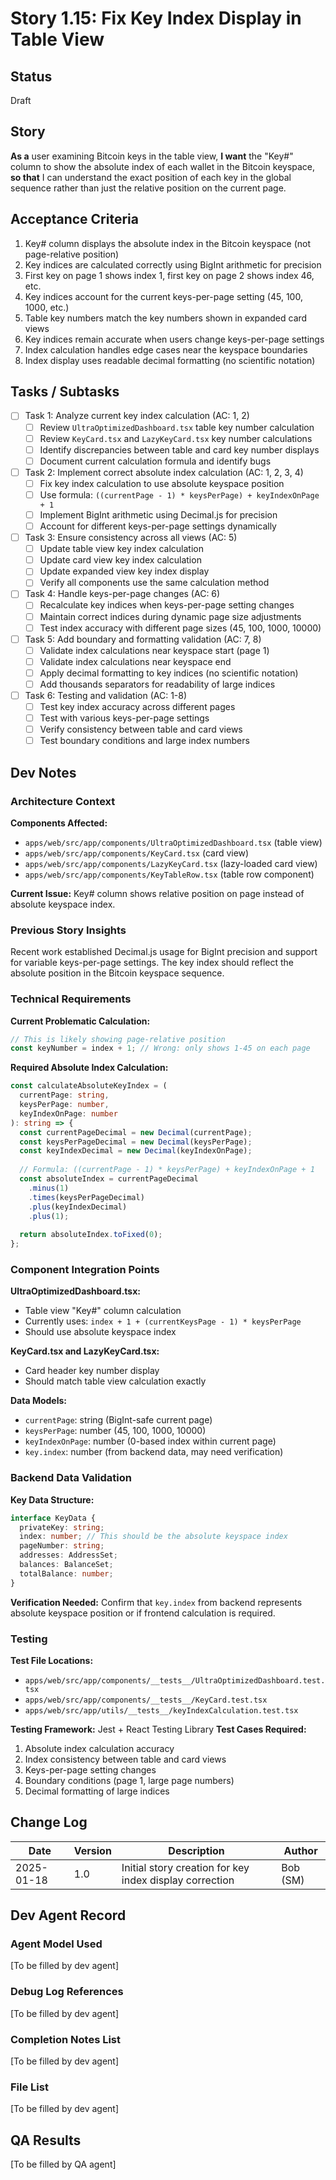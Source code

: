 # Story 1.15: Fix Key Index Display in Table View

## Status
Draft

## Story
**As a** user examining Bitcoin keys in the table view,
**I want** the "Key#" column to show the absolute index of each wallet in the Bitcoin keyspace,
**so that** I can understand the exact position of each key in the global sequence rather than just the relative position on the current page.

## Acceptance Criteria
1. Key# column displays the absolute index in the Bitcoin keyspace (not page-relative position)
2. Key indices are calculated correctly using BigInt arithmetic for precision
3. First key on page 1 shows index 1, first key on page 2 shows index 46, etc.
4. Key indices account for the current keys-per-page setting (45, 100, 1000, etc.)
5. Table key numbers match the key numbers shown in expanded card views
6. Key indices remain accurate when users change keys-per-page settings
7. Index calculation handles edge cases near the keyspace boundaries
8. Index display uses readable decimal formatting (no scientific notation)

## Tasks / Subtasks
- [ ] Task 1: Analyze current key index calculation (AC: 1, 2)
  - [ ] Review `UltraOptimizedDashboard.tsx` table key number calculation
  - [ ] Review `KeyCard.tsx` and `LazyKeyCard.tsx` key number calculations
  - [ ] Identify discrepancies between table and card key number displays
  - [ ] Document current calculation formula and identify bugs
- [ ] Task 2: Implement correct absolute index calculation (AC: 1, 2, 3, 4)
  - [ ] Fix key index calculation to use absolute keyspace position
  - [ ] Use formula: `((currentPage - 1) * keysPerPage) + keyIndexOnPage + 1`
  - [ ] Implement BigInt arithmetic using Decimal.js for precision
  - [ ] Account for different keys-per-page settings dynamically
- [ ] Task 3: Ensure consistency across all views (AC: 5)
  - [ ] Update table view key index calculation
  - [ ] Update card view key index calculation  
  - [ ] Update expanded view key index display
  - [ ] Verify all components use the same calculation method
- [ ] Task 4: Handle keys-per-page changes (AC: 6)
  - [ ] Recalculate key indices when keys-per-page setting changes
  - [ ] Maintain correct indices during dynamic page size adjustments
  - [ ] Test index accuracy with different page sizes (45, 100, 1000, 10000)
- [ ] Task 5: Add boundary and formatting validation (AC: 7, 8)
  - [ ] Validate index calculations near keyspace start (page 1)
  - [ ] Validate index calculations near keyspace end
  - [ ] Apply decimal formatting to key indices (no scientific notation)
  - [ ] Add thousands separators for readability of large indices
- [ ] Task 6: Testing and validation (AC: 1-8)
  - [ ] Test key index accuracy across different pages
  - [ ] Test with various keys-per-page settings
  - [ ] Verify consistency between table and card views
  - [ ] Test boundary conditions and large index numbers

## Dev Notes

### Architecture Context
**Components Affected:**
- `apps/web/src/app/components/UltraOptimizedDashboard.tsx` (table view)
- `apps/web/src/app/components/KeyCard.tsx` (card view)
- `apps/web/src/app/components/LazyKeyCard.tsx` (lazy-loaded card view)
- `apps/web/src/app/components/KeyTableRow.tsx` (table row component)

**Current Issue:** Key# column shows relative position on page instead of absolute keyspace index.

### Previous Story Insights
Recent work established Decimal.js usage for BigInt precision and support for variable keys-per-page settings. The key index should reflect the absolute position in the Bitcoin keyspace sequence.

### Technical Requirements
**Current Problematic Calculation:**
```typescript
// This is likely showing page-relative position
const keyNumber = index + 1; // Wrong: only shows 1-45 on each page
```

**Required Absolute Index Calculation:**
```typescript
const calculateAbsoluteKeyIndex = (
  currentPage: string, 
  keysPerPage: number, 
  keyIndexOnPage: number
): string => {
  const currentPageDecimal = new Decimal(currentPage);
  const keysPerPageDecimal = new Decimal(keysPerPage);
  const keyIndexDecimal = new Decimal(keyIndexOnPage);
  
  // Formula: ((currentPage - 1) * keysPerPage) + keyIndexOnPage + 1
  const absoluteIndex = currentPageDecimal
    .minus(1)
    .times(keysPerPageDecimal)
    .plus(keyIndexDecimal)
    .plus(1);
    
  return absoluteIndex.toFixed(0);
};
```

### Component Integration Points
**UltraOptimizedDashboard.tsx:**
- Table view "Key#" column calculation
- Currently uses: `index + 1 + (currentKeysPage - 1) * keysPerPage`
- Should use absolute keyspace index

**KeyCard.tsx and LazyKeyCard.tsx:**
- Card header key number display
- Should match table view calculation exactly

**Data Models:**
- `currentPage`: string (BigInt-safe current page)
- `keysPerPage`: number (45, 100, 1000, 10000)
- `keyIndexOnPage`: number (0-based index within current page)
- `key.index`: number (from backend data, may need verification)

### Backend Data Validation
**Key Data Structure:**
```typescript
interface KeyData {
  privateKey: string;
  index: number; // This should be the absolute keyspace index
  pageNumber: string;
  addresses: AddressSet;
  balances: BalanceSet;
  totalBalance: number;
}
```

**Verification Needed:** Confirm that `key.index` from backend represents absolute keyspace position or if frontend calculation is required.

### Testing
**Test File Locations:**
- `apps/web/src/app/components/__tests__/UltraOptimizedDashboard.test.tsx`
- `apps/web/src/app/components/__tests__/KeyCard.test.tsx`
- `apps/web/src/app/utils/__tests__/keyIndexCalculation.test.tsx`

**Testing Framework:** Jest + React Testing Library
**Test Cases Required:**
1. Absolute index calculation accuracy
2. Index consistency between table and card views
3. Keys-per-page setting changes
4. Boundary conditions (page 1, large page numbers)
5. Decimal formatting of large indices

## Change Log
| Date | Version | Description | Author |
|------|---------|-------------|---------|
| 2025-01-18 | 1.0 | Initial story creation for key index display correction | Bob (SM) |

## Dev Agent Record

### Agent Model Used
[To be filled by dev agent]

### Debug Log References
[To be filled by dev agent]

### Completion Notes List
[To be filled by dev agent]

### File List
[To be filled by dev agent]

## QA Results
[To be filled by QA agent] 